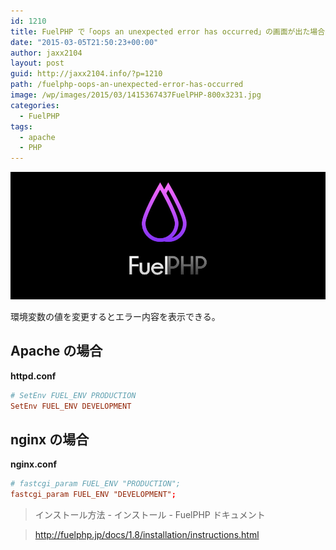 ```yaml
---
id: 1210
title: FuelPHP で「oops an unexpected error has occurred」の画面が出た場合
date: "2015-03-05T21:50:23+00:00"
author: jaxx2104
layout: post
guid: http://jaxx2104.info/?p=1210
path: /fuelphp-oops-an-unexpected-error-has-occurred
image: /wp/images/2015/03/1415367437FuelPHP-800x3231.jpg
categories:
  - FuelPHP
tags:
  - apache
  - PHP
---
```

<img src="./1415367437FuelPHP.jpg" alt="1415367437FuelPHP" />

環境変数の値を変更するとエラー内容を表示できる。

## Apache の場合

**httpd.conf**

```conf
# SetEnv FUEL_ENV PRODUCTION
SetEnv FUEL_ENV DEVELOPMENT
```

<!--more-->

## nginx の場合

**nginx.conf**

```conf
# fastcgi_param FUEL_ENV "PRODUCTION";
fastcgi_param FUEL_ENV "DEVELOPMENT";
```

> インストール方法 - インストール - FuelPHP ドキュメント

> <a href="http://fuelphp.jp/docs/1.8/installation/instructions.html" title="http://fuelphp.jp/docs/1.8/installation/instructions.html" target="_blank">http://fuelphp.jp/docs/1.8/installation/instructions.html</a>
